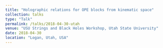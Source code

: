 ```yaml
---
title: "Holographic relations for OPE blocks from kinematic space"
collection: talks
type: "Talk"
permalink: /talks/2018-04-30-utah
venue: "USU Strings and Black Holes Workshop, Utah State University"
date: 2018-04-30
location: "Logan, Utah, USA"
---
```

